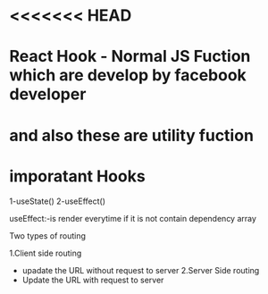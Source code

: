 <<<<<<< HEAD
=======
# React Hook - Normal JS Fuction which are develop by facebook developer
# and also these are utility fuction

# imporatant Hooks 
1-useState() 
2-useEffect()

useEffect:-is render everytime if it is not contain dependency array

Two types of routing 

1.Client side routing
  - upadate the URL without request to server 
2.Server Side routing
  - Update the URL with request to server 

